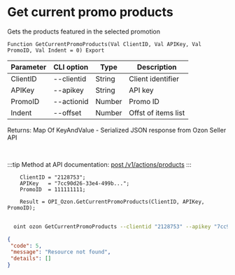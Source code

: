 ﻿---
sidebar_position: 3
---

# Get current promo products
 Gets the products featured in the selected promotion



`Function GetCurrentPromoProducts(Val ClientID, Val APIKey, Val PromoID, Val Indent = 0) Export`

  | Parameter | CLI option | Type | Description |
  |-|-|-|-|
  | ClientID | --clientid | String | Client identifier |
  | APIKey | --apikey | String | API key |
  | PromoID | --actionid | Number | Promo ID |
  | Indent | --offset | Number | Offst of items list |

  
  Returns:  Map Of KeyAndValue - Serialized JSON response from Ozon Seller API

<br/>

:::tip
Method at API documentation: [post /v1/actions/products](https://docs.ozon.ru/api/seller/#operation/PromosProducts)
:::
<br/>


```bsl title="Code example"
    ClientID = "2128753";
    APIKey   = "7cc90d26-33e4-499b...";
    PromoID  = 111111111;

    Result = OPI_Ozon.GetCurrentPromoProducts(ClientID, APIKey, PromoID);
```



```sh title="CLI command example"
    
  oint ozon GetCurrentPromoProducts --clientid "2128753" --apikey "7cc90d26-33e4-499b..." --actionid %actionid% --offset %offset%

```

```json title="Result"
{
 "code": 5,
 "message": "Resource not found",
 "details": []
}
```
